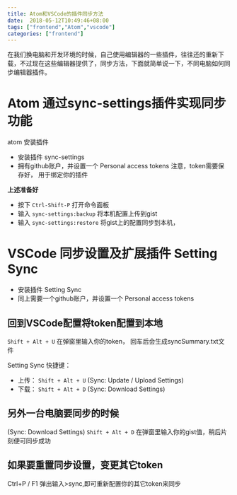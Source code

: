 ```yaml
---
title: Atom和VSCode的插件同步方法
date:  2018-05-12T10:49:46+08:00
tags: ["frontend","Atom","vscode"]
categories: ["frontend"]
---
```


在我们换电脑和开发环境的时候，自己使用编辑器的一些插件，往往还的重新下载，不过现在这些编辑器提供了，同步方法，下面就简单说一下，不同电脑如何同步编辑器插件。
# Atom 通过sync-settings插件实现同步功能
atom 安装插件
- 安装插件 sync-settings
- 拥有github账户，并设置一个 Personal access tokens
注意，token需要保存好， 用于绑定你的插件

**上述准备好**
- 按下 `Ctrl-Shift-P` 打开命令面板
- 输入 `sync-settings:backup` 将本机配置上传到gist
- 输入 `sync-settings:restore` 将gist上的配置同步到本机，

# VSCode 同步设置及扩展插件 Setting Sync
- 安装插件 Setting Sync
- 同上需要一个github账户，并设置一个 Personal access tokens
## 回到VSCode配置将token配置到本地
`Shift + Alt + U` 在弹窗里输入你的token， 回车后会生成syncSummary.txt文件

Setting Sync 快捷键：
- 上传： `Shift + Alt + U` (Sync: Update / Upload Settings)
- 下载： `Shift + Alt + D` (Sync: Download  Settings)

## 另外一台电脑要同步的时候
(Sync: Download  Settings) `Shift + Alt + D` 在弹窗里输入你的gist值，稍后片刻便可同步成功

## 如果要重置同步设置，变更其它token
Ctrl+P / F1 弹出输入>sync,即可重新配置你的其它token来同步
